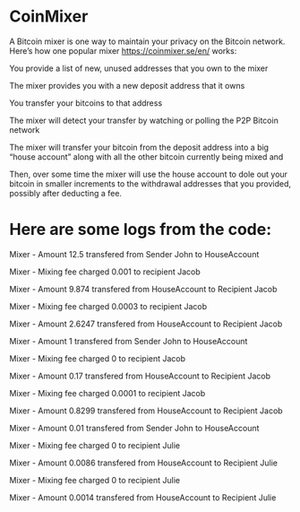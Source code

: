 
# CoinMixer

A Bitcoin mixer is one way to maintain your privacy on the Bitcoin network.  Here’s how one popular mixer https://coinmixer.se/en/ works:

You provide  a list of new, unused addresses that you own to the mixer

The mixer provides you with a new deposit address that it owns

You transfer your bitcoins to that address

The mixer will detect your transfer by watching or polling the P2P Bitcoin network

The mixer will transfer your bitcoin from the deposit address into a big “house account” along with all the other bitcoin currently being mixed and

Then, over some time the mixer will use the house account to dole out your bitcoin in smaller increments to the withdrawal addresses that you provided, possibly after deducting a fee.




# Here are some logs from the code:

Mixer - Amount 12.5 transfered from Sender John to HouseAccount

Mixer - Mixing fee charged 0.001 to recipient Jacob

Mixer - Amount 9.874 transfered from HouseAccount to Recipient Jacob

Mixer - Mixing fee charged 0.0003 to recipient Jacob

Mixer - Amount 2.6247 transfered from HouseAccount to Recipient Jacob






Mixer - Amount 1 transfered from Sender John to HouseAccount

Mixer - Mixing fee charged 0 to recipient Jacob

Mixer - Amount 0.17 transfered from HouseAccount to Recipient Jacob

Mixer - Mixing fee charged 0.0001 to recipient Jacob

Mixer - Amount 0.8299 transfered from HouseAccount to Recipient Jacob






Mixer - Amount 0.01 transfered from Sender John to HouseAccount

Mixer - Mixing fee charged 0 to recipient Julie

Mixer - Amount 0.0086 transfered from HouseAccount to Recipient Julie

Mixer - Mixing fee charged 0 to recipient Julie

Mixer - Amount 0.0014 transfered from HouseAccount to Recipient Julie

